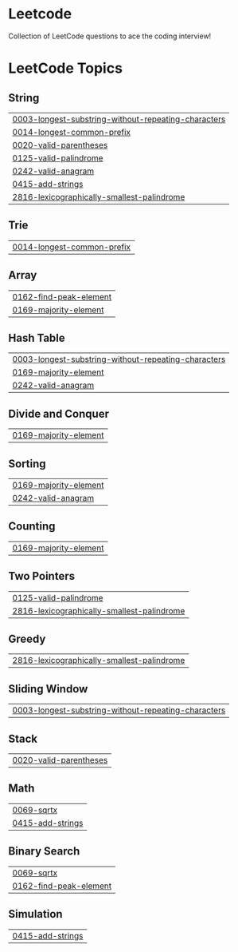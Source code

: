 # Leetcode
Collection of LeetCode questions to ace the coding interview! 

<!---LeetCode Topics Start-->
# LeetCode Topics
## String
|  |
| ------- |
| [0003-longest-substring-without-repeating-characters](https://github.com/apoorva0777/Leetcode/tree/master/0003-longest-substring-without-repeating-characters) |
| [0014-longest-common-prefix](https://github.com/apoorva0777/Leetcode/tree/master/0014-longest-common-prefix) |
| [0020-valid-parentheses](https://github.com/apoorva0777/Leetcode/tree/master/0020-valid-parentheses) |
| [0125-valid-palindrome](https://github.com/apoorva0777/Leetcode/tree/master/0125-valid-palindrome) |
| [0242-valid-anagram](https://github.com/apoorva0777/Leetcode/tree/master/0242-valid-anagram) |
| [0415-add-strings](https://github.com/apoorva0777/Leetcode/tree/master/0415-add-strings) |
| [2816-lexicographically-smallest-palindrome](https://github.com/apoorva0777/Leetcode/tree/master/2816-lexicographically-smallest-palindrome) |
## Trie
|  |
| ------- |
| [0014-longest-common-prefix](https://github.com/apoorva0777/Leetcode/tree/master/0014-longest-common-prefix) |
## Array
|  |
| ------- |
| [0162-find-peak-element](https://github.com/apoorva0777/Leetcode/tree/master/0162-find-peak-element) |
| [0169-majority-element](https://github.com/apoorva0777/Leetcode/tree/master/0169-majority-element) |
## Hash Table
|  |
| ------- |
| [0003-longest-substring-without-repeating-characters](https://github.com/apoorva0777/Leetcode/tree/master/0003-longest-substring-without-repeating-characters) |
| [0169-majority-element](https://github.com/apoorva0777/Leetcode/tree/master/0169-majority-element) |
| [0242-valid-anagram](https://github.com/apoorva0777/Leetcode/tree/master/0242-valid-anagram) |
## Divide and Conquer
|  |
| ------- |
| [0169-majority-element](https://github.com/apoorva0777/Leetcode/tree/master/0169-majority-element) |
## Sorting
|  |
| ------- |
| [0169-majority-element](https://github.com/apoorva0777/Leetcode/tree/master/0169-majority-element) |
| [0242-valid-anagram](https://github.com/apoorva0777/Leetcode/tree/master/0242-valid-anagram) |
## Counting
|  |
| ------- |
| [0169-majority-element](https://github.com/apoorva0777/Leetcode/tree/master/0169-majority-element) |
## Two Pointers
|  |
| ------- |
| [0125-valid-palindrome](https://github.com/apoorva0777/Leetcode/tree/master/0125-valid-palindrome) |
| [2816-lexicographically-smallest-palindrome](https://github.com/apoorva0777/Leetcode/tree/master/2816-lexicographically-smallest-palindrome) |
## Greedy
|  |
| ------- |
| [2816-lexicographically-smallest-palindrome](https://github.com/apoorva0777/Leetcode/tree/master/2816-lexicographically-smallest-palindrome) |
## Sliding Window
|  |
| ------- |
| [0003-longest-substring-without-repeating-characters](https://github.com/apoorva0777/Leetcode/tree/master/0003-longest-substring-without-repeating-characters) |
## Stack
|  |
| ------- |
| [0020-valid-parentheses](https://github.com/apoorva0777/Leetcode/tree/master/0020-valid-parentheses) |
## Math
|  |
| ------- |
| [0069-sqrtx](https://github.com/apoorva0777/Leetcode/tree/master/0069-sqrtx) |
| [0415-add-strings](https://github.com/apoorva0777/Leetcode/tree/master/0415-add-strings) |
## Binary Search
|  |
| ------- |
| [0069-sqrtx](https://github.com/apoorva0777/Leetcode/tree/master/0069-sqrtx) |
| [0162-find-peak-element](https://github.com/apoorva0777/Leetcode/tree/master/0162-find-peak-element) |
## Simulation
|  |
| ------- |
| [0415-add-strings](https://github.com/apoorva0777/Leetcode/tree/master/0415-add-strings) |
<!---LeetCode Topics End-->